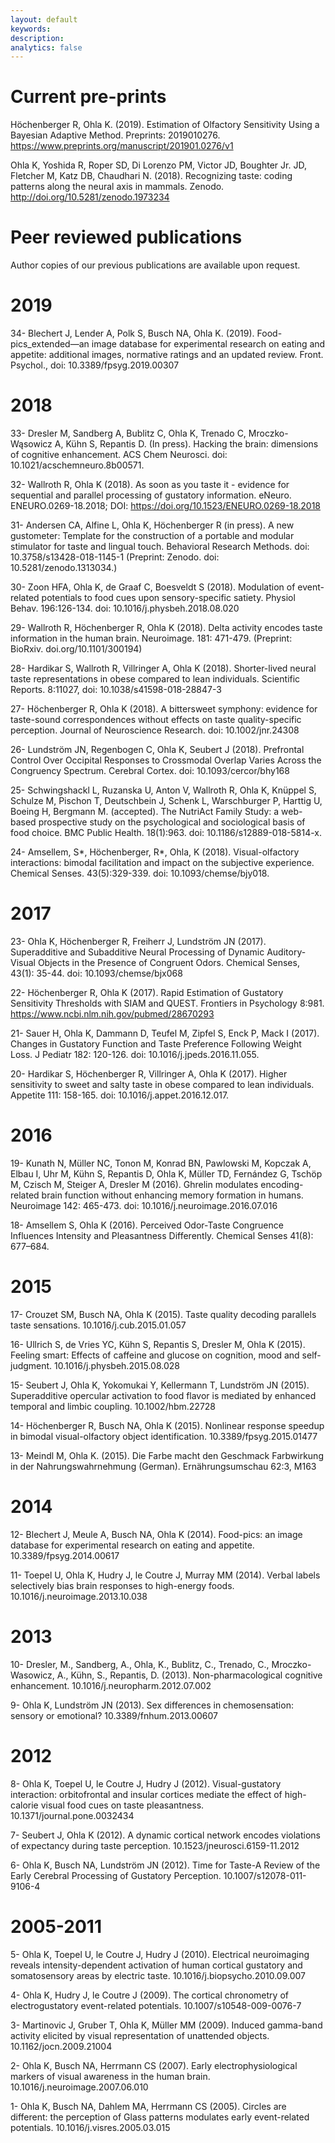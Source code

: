 ```yaml
---
layout: default
keywords:
description:  
analytics: false 
---
```

# Current pre-prints

Höchenberger R, Ohla K. (2019). Estimation of Olfactory Sensitivity Using a Bayesian Adaptive Method. Preprints: 2019010276. https://www.preprints.org/manuscript/201901.0276/v1

Ohla K, Yoshida R, Roper SD, Di Lorenzo PM, Victor JD, Boughter Jr. JD, Fletcher M, Katz DB, Chaudhari N. (2018). Recognizing taste: coding patterns along the neural axis in mammals. Zenodo. http://doi.org/10.5281/zenodo.1973234


# Peer reviewed publications
Author copies of our previous publications are available upon request.


# 2019
34- Blechert J, Lender A, Polk S, Busch NA, Ohla K. (2019). Food-pics_extended—an image database for experimental research on eating and appetite: additional images, normative ratings and an updated review. Front. Psychol., doi: 10.3389/fpsyg.2019.00307


# 2018
33- Dresler M, Sandberg A, Bublitz C, Ohla K, Trenado C, Mroczko-Wąsowicz A, Kühn S, Repantis D. (In press). Hacking the brain: dimensions of cognitive enhancement. ACS Chem Neurosci. doi: 10.1021/acschemneuro.8b00571.

32- Wallroth R, Ohla K (2018). As soon as you taste it - evidence for sequential and parallel processing of gustatory information. eNeuro. ENEURO.0269-18.2018; DOI: https://doi.org/10.1523/ENEURO.0269-18.2018

31- Andersen CA, Alfine L, Ohla K, Höchenberger R (in press). A new gustometer: Template for the construction of a portable and modular stimulator for taste and lingual touch. Behavioral Research Methods. doi: 10.3758/s13428-018-1145-1 (Preprint: Zenodo. doi: 10.5281/zenodo.1313034.)

30- Zoon HFA, Ohla K, de Graaf C, Boesveldt S (2018). Modulation of event-related potentials to food cues upon sensory-specific satiety. Physiol Behav. 196:126-134. doi: 10.1016/j.physbeh.2018.08.020

29- Wallroth R, Höchenberger R, Ohla K (2018). Delta activity encodes taste information in the human brain. Neuroimage. 181: 471-479. (Preprint: BioRxiv. doi.org/10.1101/300194)
 
28- Hardikar S, Wallroth R, Villringer A, Ohla K (2018). Shorter-lived neural taste representations in obese compared to lean individuals. Scientific Reports. 8:11027, doi: 10.1038/s41598-018-28847-3

27- Höchenberger R, Ohla K (2018). A bittersweet symphony: evidence for taste-sound correspondences without effects on taste quality-specific perception. Journal of Neuroscience Research. doi: 10.1002/jnr.24308

26- Lundström JN, Regenbogen C, Ohla K, Seubert J (2018). Prefrontal Control Over Occipital Responses to Crossmodal Overlap Varies Across the Congruency Spectrum. Cerebral Cortex. doi: 10.1093/cercor/bhy168

25- Schwingshackl L, Ruzanska U, Anton V, Wallroth R, Ohla K, Knüppel S, Schulze M, Pischon T, Deutschbein J, Schenk L, Warschburger P, Harttig U, Boeing H, Bergmann M. (accepted). The NutriAct Family Study: a web-based prospective study on the psychological and sociological basis of food choice. BMC Public Health. 18(1):963. doi: 10.1186/s12889-018-5814-x.

24- Amsellem, S*, Höchenberger, R*, Ohla, K (2018). Visual-olfactory interactions: bimodal facilitation and impact on the subjective experience. Chemical Senses. 43(5):329-339. doi: 10.1093/chemse/bjy018.

# 2017
23- Ohla K, Höchenberger R, Freiherr J, Lundström JN (2017). Superadditive and Subadditive Neural Processing of Dynamic Auditory-Visual Objects in the Presence of Congruent Odors. Chemical Senses, 43(1): 35-44. doi: 10.1093/chemse/bjx068

22- Höchenberger R, Ohla K (2017). Rapid Estimation of Gustatory Sensitivity Thresholds with SIAM and QUEST. Frontiers in Psychology 8:981. https://www.ncbi.nlm.nih.gov/pubmed/28670293

21- Sauer H, Ohla K, Dammann D, Teufel M, Zipfel S, Enck P, Mack I (2017). Changes in Gustatory Function and Taste Preference Following Weight Loss. J Pediatr 182: 120-126. doi: 10.1016/j.jpeds.2016.11.055. 

20- Hardikar S, Höchenberger R, Villringer A, Ohla K (2017). Higher sensitivity to sweet and salty taste in obese compared to lean individuals. Appetite 111: 158-165. doi: 10.1016/j.appet.2016.12.017. 

# 2016
19- Kunath N, Müller NC, Tonon M, Konrad BN, Pawlowski M, Kopczak A, Elbau I, Uhr M, Kühn S, Repantis D, Ohla K, Müller TD, Fernández G, Tschöp M, Czisch M, Steiger A, Dresler M (2016). Ghrelin modulates encoding-related brain function without enhancing memory formation in humans. Neuroimage 142: 465-473. doi: 10.1016/j.neuroimage.2016.07.016

18- Amsellem S, Ohla K (2016). Perceived Odor-Taste Congruence Influences Intensity and Pleasantness Differently. Chemical Senses 41(8): 677–684.

# 2015
17- Crouzet SM, Busch NA, Ohla K (2015). Taste quality decoding parallels taste sensations. 10.1016/j.cub.2015.01.057

16- Ullrich S, de Vries YC, Kühn S, Repantis S, Dresler M, Ohla K (2015). Feeling smart: Effects of caffeine and glucose on cognition, mood and self-judgment. 10.1016/j.physbeh.2015.08.028

15- Seubert J, Ohla K, Yokomukai Y, Kellermann T, Lundström JN (2015). Superadditive opercular activation to food flavor is mediated by enhanced temporal and limbic coupling. 10.1002/hbm.22728

14- Höchenberger R, Busch NA, Ohla K (2015). Nonlinear response speedup in bimodal visual-olfactory object identification. 10.3389/fpsyg.2015.01477

13- Meindl M, Ohla K. (2015). Die Farbe macht den Geschmack Farbwirkung in der Nahrungswahrnehmung (German). Ernährungsumschau 62:3, M163

# 2014
12- Blechert J, Meule A, Busch NA, Ohla K (2014). Food-pics: an image database for experimental research on eating and appetite. 10.3389/fpsyg.2014.00617

11- Toepel U, Ohla K, Hudry J, le Coutre J, Murray MM (2014). Verbal labels selectively bias brain responses to high-energy foods. 10.1016/j.neuroimage.2013.10.038

# 2013
10- Dresler, M., Sandberg, A., Ohla, K., Bublitz, C., Trenado, C., Mroczko-Wasowicz, A., Kühn, S., Repantis, D. (2013). Non-pharmacological cognitive enhancement. 10.1016/j.neuropharm.2012.07.002

9- Ohla K, Lundström JN (2013). Sex differences in chemosensation: sensory or emotional? 10.3389/fnhum.2013.00607

# 2012
8- Ohla K, Toepel U, le Coutre J, Hudry J (2012). Visual-gustatory interaction: orbitofrontal and insular cortices mediate the effect of high-calorie visual food cues on taste pleasantness. 10.1371/journal.pone.0032434

7- Seubert J, Ohla K (2012). A dynamic cortical network encodes violations of expectancy during taste perception. 10.1523/jneurosci.6159-11.2012

6- Ohla K, Busch NA, Lundström JN (2012). Time for Taste-A Review of the Early Cerebral Processing of Gustatory Perception. 10.1007/s12078-011-9106-4

# 2005-2011
5- Ohla K, Toepel U, le Coutre J, Hudry J (2010). Electrical neuroimaging reveals intensity-dependent activation of human cortical gustatory and somatosensory areas by electric taste. 10.1016/j.biopsycho.2010.09.007

4- Ohla K, Hudry J, le Coutre J (2009). The cortical chronometry of electrogustatory event-related potentials. 10.1007/s10548-009-0076-7

3- Martinovic J, Gruber T, Ohla K, Müller MM (2009). Induced gamma-band activity elicited by visual representation of unattended objects. 10.1162/jocn.2009.21004

2- Ohla K, Busch NA, Herrmann CS (2007). Early electrophysiological markers of visual awareness in the human brain. 10.1016/j.neuroimage.2007.06.010

1- Ohla K, Busch NA, Dahlem MA, Herrmann CS (2005). Circles are different: the perception of Glass patterns modulates early event-related potentials. 10.1016/j.visres.2005.03.015
